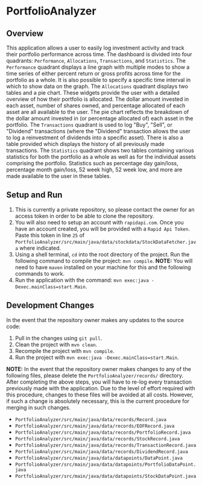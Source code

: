 # PortfolioAnalyzer

## Overview
This application allows a user to easily log investment activity and track their portfolio performance across time. The dashboard is divided into four quadrants: `Performance`, `Allocations`, `Transactions`, and `Statistics`. The `Performance` quadrant displays a line graph with multiple modes to show a time series of either percent return or gross profits across time for the portfolio as a whole. It is also possible to specify a specific time interval in which to show data on the graph. The `Allocations` quadrant displays two tables and a pie chart. These widgets provide the user with a detailed overview of how their portfolio is allocated. The dollar amount invested in each asset, number of shares owned, and percentage allocated of each asset are all available to the user. The pie chart reflects the breakdown of the dollar amount invested in (or percentage allocated of) each asset in the portfolio. The `Transactions` quadrant is used to log "Buy", "Sell", or "Dividend" transactions (where the "Dividend" transaction allows the user to log a reinvestment of dividends into a specific asset). There is also a table provided which displays the history of all previously made transactions. The `Statistics` quadrant shows two tables containing various statistics for both the portfolio as a whole as well as for the individual assets comprising the portfolio. Statistics such as percentage day gain/loss, percentage month gain/loss, 52 week high, 52 week low, and more are made available to the user in these tables.

## Setup and Run
1.	This is currently a private repository, so please contact the owner for an access token in order to be able to clone the repository. 
2.	You will also need to setup an account with `rapidapi.com`. Once you have an account created, you will be provided with a `Rapid Api Token`. Paste this token in line `25` of `PortfolioAnalyzer/src/main/java/data/stockdata/StockDataFetcher.java` where indicated. 
3.	Using a shell terminal, `cd` into the root directory of the project. Run the following command to compile the project: `mvn compile`. **NOTE:** You will need to have `maven` installed on your machine for this and the following commands to work.
4.	Run the application with the command: `mvn exec:java -Dexec.mainClass=start.Main`.

## Development Changes
In the event that the repository owner makes any updates to the source code:

1.	Pull in the changes using `git pull`.
2.	Clean the project with `mvn clean`.
3.	Recompile the project with `mvn compile`.
4.	Run the project with `mvn exec:java -Dexec.mainClass=start.Main`.

**NOTE:** In the event that the repository owner makes changes to any of the following files, please delete the `PortfolioAnalyzer/records/` directory. After completing the above steps, you will have to re-log every transaction previously made with the application. Due to the level of effort required with this procedure, changes to these files will be avoided at all costs. However, if such a change is absolutely necessary, this is the current procedure for merging in such changes.
* `PortfolioAnalyzer/src/main/java/data/records/Record.java`
* `PortfolioAnalyzer/src/main/java/data/records/EOFRecord.java`
* `PortfolioAnalyzer/src/main/java/data/records/PortfolioRecord.java`
* `PortfolioAnalyzer/src/main/java/data/records/StockRecord.java`
* `PortfolioAnalyzer/src/main/java/data/records/TransactionRecord.java`
* `PortfolioAnalyzer/src/main/java/data/records/DividendRecord.java`
* `PortfolioAnalyzer/src/main/java/data/datapoints/DataPoint.java`
* `PortfolioAnalyzer/src/main/java/data/datapoints/PortfolioDataPoint.java`
* `PortfolioAnalyzer/src/main/java/data/datapoints/StockDataPoint.java`

